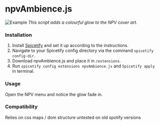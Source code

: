 # npvAmbience.js

![Example](example.png)
_This script adds a colourful glow to the NPV cover art._

### Installation

1. Install [Spicetify](https://spicetify.app) and set it up according to the instructions.
2. Navigate to your Spicetify config directory via the command `spicetify config-dir`.
3. Download npvAmbience.js and place it in `/extensions`.
4. Run `spicetify config extensions npvAmbience.js` and `Spicetify apply` in terminal.

### Usage

Open the NPV menu and notice the glow fade in.

### Compatibility

Relies on css maps / dom structure
untested on old spotify versions
